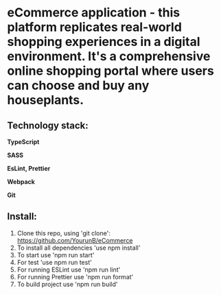 # eCommerce application - this platform replicates real-world shopping experiences in a digital environment. It's a comprehensive online shopping portal where users can choose and buy any houseplants.

## Technology stack:
**TypeScript**

**SASS**

**EsLint, Prettier**

**Webpack**

**Git**

## Install:
1. Clone this repo, using 'git clone': https://github.com/YourunB/eCommerce
2. To install all dependencies 'use npm install'
3. To start use 'npm run start'
4. For test 'use npm run test'
5. For running ESLint use 'npm run lint'
6. For running Prettier use 'npm run format'
7. To build project use 'npm run build'
